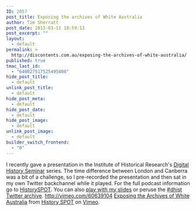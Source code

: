 ```yaml
---
ID: 2057
post_title: Exposing the archives of White Australia
author: Tim Sherratt
post_date: 2013-03-11 10:59:13
post_excerpt: ""
layout:
  - default
permalink: >
  http://discontents.com.au/exposing-the-archives-of-white-australia/
published: true
tmac_last_id:
  - "640027517525495808"
hide_post_title:
  - default
unlink_post_title:
  - default
hide_post_meta:
  - default
hide_post_date:
  - default
hide_post_image:
  - default
unlink_post_image:
  - default
builder_switch_frontend:
  - "0"
---
```

I recently gave a presentation in the Institute of Historical Research's [Digital History Seminar][1] series. The time difference between London and Canberra was a bit of a challenge, so I pre-recorded the presentation and then sat in my own Twitter backchannel while it played. For the full podcast information go to [HistorySPOT][2]. You can also [play with my slides][3] or peruse the [#dhist Twitter archive][4]. http://vimeo.com/60639104 [Exposing the Archives of White Australia][5] from [History SPOT][6] on [Vimeo][7].

 [1]: http://ihrdighist.blogs.sas.ac.uk/
 [2]: https://historyspot.org.uk/podcasts/digital-history/exposing-archives-white-australia
 [3]: http://wraggelabs.com/shed/presentations/exposing-archives/
 [4]: http://thebroadside.org/tw-archives/dhist.php
 [5]: http://vimeo.com/60639104
 [6]: http://vimeo.com/user8316927
 [7]: http://vimeo.com